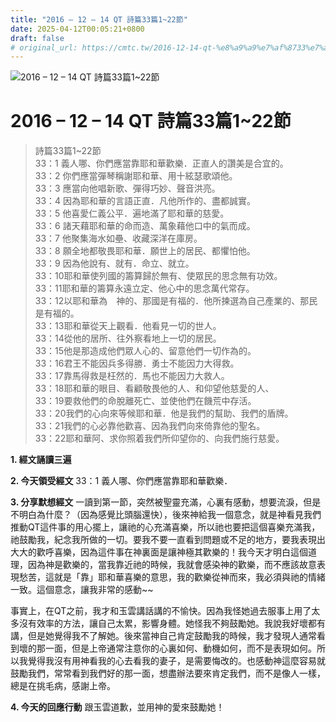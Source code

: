 ```yaml
---
title: "2016 – 12 – 14 QT 詩篇33篇1~22節"
date: 2025-04-12T00:05:21+0800
draft: false
# original_url: https://cmtc.tw/2016-12-14-qt-%e8%a9%a9%e7%af%8733%e7%af%87122%e7%af%80
---
```


![2016 – 12 – 14 QT 詩篇33篇1\~22節](/images/qt.jpg   "2016 – 12 – 14 QT 詩篇33篇1\~22節")

# 2016 – 12 – 14 QT 詩篇33篇1\~22節

> 詩篇33篇1\~22節  
> 33：1 義人哪、你們應當靠耶和華歡樂．正直人的讚美是合宜的。  
> 33：2 你們應當彈琴稱謝耶和華、用十絃瑟歌頌他。  
> 33：3 應當向他唱新歌、彈得巧妙、聲音洪亮。  
> 33：4 因為耶和華的言語正直．凡他所作的、盡都誠實。  
> 33：5 他喜愛仁義公平．遍地滿了耶和華的慈愛。  
> 33：6 諸天藉耶和華的命而造、萬象藉他口中的氣而成。  
> 33：7 他聚集海水如壘、收藏深洋在庫房。  
> 33：8 願全地都敬畏耶和華．願世上的居民、都懼怕他。  
> 33：9 因為他說有、就有．命立、就立。  
> 33：10耶和華使列國的籌算歸於無有、使眾民的思念無有功效。  
> 33：11耶和華的籌算永遠立定、他心中的思念萬代常存。  
> 33：12以耶和華為　神的、那國是有福的．他所揀選為自己產業的、那民是有福的。  
> 33：13耶和華從天上觀看．他看見一切的世人。  
> 33：14從他的居所、往外察看地上一切的居民。  
> 33：15他是那造成他們眾人心的、留意他們一切作為的。  
> 33：16君王不能因兵多得勝．勇士不能因力大得救。  
> 33：17靠馬得救是枉然的．馬也不能因力大救人。  
> 33：18耶和華的眼目、看顧敬畏他的人、和仰望他慈愛的人、  
> 33：19要救他們的命脫離死亡、並使他們在饑荒中存活。  
> 33：20我們的心向來等候耶和華．他是我們的幫助、我們的盾牌。  
> 33：21我們的心必靠他歡喜、因為我們向來倚靠他的聖名。  
> 33：22耶和華阿、求你照着我們所仰望你的、向我們施行慈愛。

**1. 經文誦讀三遍**

**2. 今天領受經文**
33：1 義人哪、你們應當靠耶和華歡樂．

**3. 分享默想經文**
一讀到第一節，突然被聖靈充滿，心裏有感動，想要流淚，但是不明白為什麼？（因為感覺比頭腦還快），後來神給我一個意念，就是神看見我們推動QT這件事的用心擺上，讓祂的心充滿喜樂，所以祂也要把這個喜樂充滿我，祂鼓勵我，紀念我所做的一切。要我不要一直看到問題或不足的地方，要我表現出大大的歡呼喜樂，因為這件事在神裏面是讓神極其歡樂的！我今天才明白這個道理，因為神是歡樂的，當我靠近祂的時候，我就會感染神的歡樂，而不應該故意表現愁苦，這就是「靠」耶和華喜樂的意思，我的歡樂從神而來，我必須與祂的情緒一致。這個意念，讓我非常的感動~~

事實上，在QT之前，我才和玉雲講話講的不愉快。因為我怪她過去服事上用了太多沒有效率的方法，讓自己太累，影響身體。她怪我不夠鼓勵她。我說我好壞都有講，但是她覺得我不了解她。後來當神自己肯定鼓勵我的時候，我才發現人通常看到壞的那一面，但是上帝通常注意你的心裏如何、動機如何，而不是表現如何。所以我覺得我沒有用神看我的心去看我的妻子，是需要悔改的。也感動神這麼容易就鼓勵我們，常常看到我們好的那一面，想盡辦法要來肯定我們，而不是像人一樣，總是在挑毛病，感謝上帝。

**4. 今天的回應行動**
跟玉雲道歉，並用神的愛來鼓勵她！
